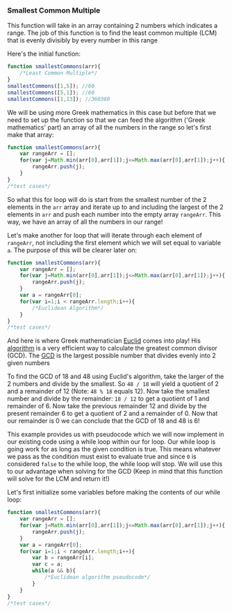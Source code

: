 ### Smallest Common Multiple
This function will take in an array containing 2 numbers which indicates a range. The job of this function is to find the least common multiple (LCM) that is evenly divisibly by every number in this range

Here's the initial function:

```Javascript
function smallestCommons(arr){
	/*Least Common Multiple*/
}
smallestCommons([1,5]); //60
smallestCommons([5,1]); //60
smallestCommons([1,13]); //360360
```

We will be using more Greek mathematics in this case but before that we need to set up the function so that we can feed the algorithm ('Greek mathematics' part) an array of all the numbers in the range so let's first make that array:

```Javascript
function smallestCommons(arr){
	var rangeArr = [];
	for(var j=Math.min(arr[0],arr[1]);j<=Math.max(arr[0],arr[1]);j++){
		rangeArr.push(j);
	}
}
/*test cases*/
```

So what this for loop will do is start from the smallest number of the 2 elements in the `arr` array and iterate up to and including the largest of the 2 elements in `arr` and push each number into the empty array `rangeArr`. This way, we have an array of all the numbers in our range!

Let's make another for loop that will iterate through each element of `rangeArr`, not including the first element which we will set equal to variable `a`. The purpose of this will be clearer later on:

```Javascript
function smallestCommons(arr){
	var rangeArr = [];
	for(var j=Math.min(arr[0],arr[1]);j<=Math.max(arr[0],arr[1]);j++){
		rangeArr.push(j);
	}
	var a = rangeArr[0];
	for(var i=1;i < rangeArr.length;i++){
		/*Euclidean Algorithm*/
	}
}
/*test cases*/
```

And here is where Greek mathematician [Euclid](https://en.wikipedia.org/wiki/Euclid) comes into play! His [algorithm](https://en.wikipedia.org/wiki/Euclidean_algorithm) is a very efficient way to calculate the greatest common divisor (GCD). The [GCD](https://en.wikipedia.org/wiki/Greatest_common_divisor#Using_Euclid.27s_algorithm) is the largest possible number that divides evenly into 2 given numbers

To find the GCD of 18 and 48 using Euclid's algorithm, take the larger of the 2 numbers and divide by the smallest. So `48 / 18` will yield a quotient of 2 and a remainder of 12 (Note: `48 % 18` equals 12). Now take the smallest number and divide by the remainder: `18 / 12` to get a quotient of 1 and remainder of 6. Now take the previous remainder 12 and divide by the present remainder 6 to get a quotient of 2 and a remainder of 0. Now that our remainder is 0 we can conclude that the GCD of 18 and 48 is 6!

This example provides us with pseudocode which we will now implement in our existing code using a while loop within our for loop. Our while loop is going work for as long as the given condition is true. This means whatever we pass as the condition must exist to evaluate true and since `0` is considered `false` to the while loop, the while loop will stop. We will use this to our advantage when solving for the GCD (Keep in mind that this function will solve for the LCM and return it!)

Let's first initialize some variables before making the contents of our while loop:

```Javascript
function smallestCommons(arr){
	var rangeArr = [];
	for(var j=Math.min(arr[0],arr[1]);j<=Math.max(arr[0],arr[1]);j++){
		rangeArr.push(j);
	}
	var a = rangeArr[0];
	for(var i=1;i < rangeArr.length;i++){
		var b = rangeArr[i];
		var c = a;
		while(a && b){
			/*Euclidean algorithm pseudocode*/
		}
	}
}
/*test cases*/
```